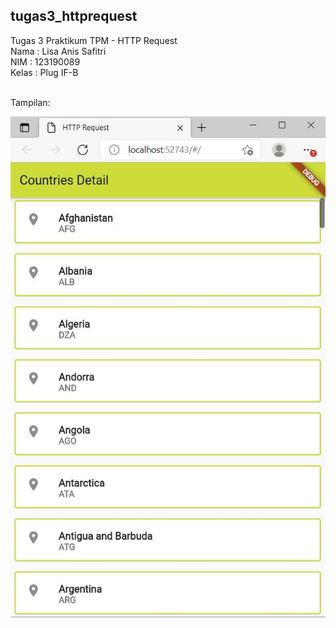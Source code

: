 ## tugas3_httprequest

Tugas 3 Praktikum TPM - HTTP Request <br>
Nama   : Lisa Anis Safitri <br>
NIM    : 123190089 <br>
Kelas  : Plug IF-B <br> <br>

Tampilan: <br>

![output](images/output.JPG)


